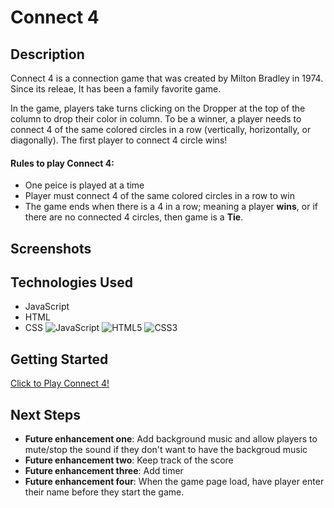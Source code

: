 # **Connect 4**

## **Description**
Connect 4 is a connection game that was created by Milton Bradley in 1974. Since its releae, It has been a family favorite game.

In the game, players take turns clicking on the Dropper at the top of the column to drop their color in column. To be a winner, a player needs to connect 4 of the same colored circles in a row (vertically, horizontally, or diagonally). The first player to connect 4 circle wins!

#### Rules to play **Connect 4**:
- One peice is played at a time
- Player must connect 4 of the same colored circles in a row to win
- The game ends when there is a 4 in a row; meaning a player **wins**, or if there are no connected 4 circles, then game is a **Tie**.


## **Screenshots**




## **Technologies Used**
- JavaScript
- HTML
- CSS
![JavaScript](https://img.shields.io/badge/-JavaScript-333?style=flat&logo=javascript) 
![HTML5](https://img.shields.io/badge/-HTML5-333?style=flat&logo=html5)
![CSS3](https://img.shields.io/badge/-CSS-333?style=flat&logo=css3)

## **Getting Started**

[Click to Play Connect 4!](https://sidrakhtar.github.io/connect-4/)

## **Next Steps**

- **Future enhancement one**: Add background music and allow players to mute/stop the sound if they don't want to have the backgroud music
- **Future enhancement two**: Keep track of the score
- **Future enhancement three**: Add timer
- **Future enhancement four**: When the game page load, have player enter their name before they start the game.